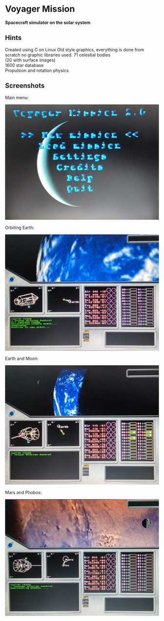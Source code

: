 # Voyager Mission

**Spacecraft simulator on the solar system**

## Hints

Created using C on Linux
Old style graphics, everything is done from scratch no graphic libraries used.
71 celestial bodies									
(20 with surface images)						
1600 star database										
Propulsion and rotation physics

## Screenshots

Main menu:

![mainmenu](./screenshots/main_menu.jpg)

Orbiting Earth:

![orbitingearth](./screenshots/orbiting_earth.jpg)

Earth and Moon:

![earthandmoon](./screenshots/earth_and_moon.jpg)

Mars and Phobos:

![marsandphobos](./screenshots/mars_and_phobos.jpg)
